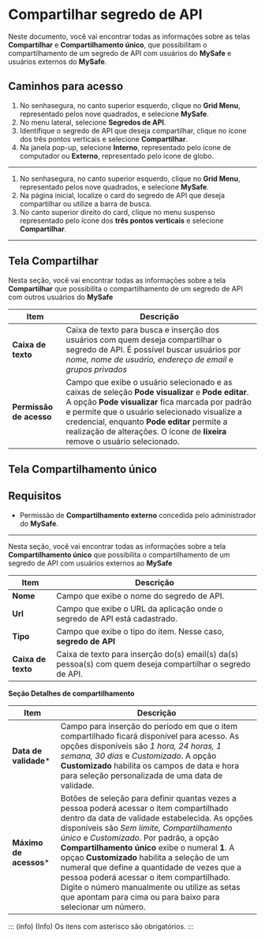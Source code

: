 # Compartilhar segredo de API

Neste documento, você vai encontrar todas as informações sobre as telas **Compartilhar** e **Compartilhamento único**, que possibilitam o compartilhamento de um segredo de API com usuários do **MySafe** e usuários externos do **MySafe**.

## Caminhos para acesso

1. No senhasegura, no canto superior esquerdo, clique no **Grid Menu**, representado pelos nove quadrados, e selecione **MySafe**.
2. No menu lateral, selecione **Segredos de API**. 
3. Identifique o segredo de API que deseja compartilhar, clique no ícone dos três pontos verticais e selecione **Compartilhar**.
4. Na janela pop-up, selecione **Interno**, representado pelo ícone de computador ou **Externo**, representado pelo ícone de globo.
---

1. No senhasegura, no canto superior esquerdo, clique no **Grid Menu**, representado pelos nove quadrados, e selecione **MySafe**.
2. Na página inicial, localize o card do segredo de API que deseja compartilhar ou utilize a barra de busca.
3. No canto superior direito do card, clique no menu suspenso representado pelo ícone dos **três pontos verticais** e selecione **Compartilhar**.

***
## Tela Compartilhar

Nesta seção, você vai encontrar todas as informações sobre a tela **Compartilhar** que possibilita o compartilhamento de um segredo de API com outros usuários do **MySafe**

| **Item** | **Descrição** |
| --- | --- |
| **Caixa de texto** | Caixa de texto para busca e inserção dos usuários com quem deseja compartilhar o segredo de API. É possível buscar usuários por *nome, nome de usuário, endereço de email* e *grupos privados* |
| **Permissão de acesso** | Campo que exibe o usuário selecionado e as caixas de seleção **Pode visualizar** e **Pode editar**. A opção **Pode visualizar** fica marcada por padrão e permite que o usuário selecionado visualize a credencial, enquanto **Pode editar** permite a realização de alterações. O ícone de **lixeira** remove o usuário selecionado.|


## Tela Compartilhamento único

## Requisitos 
* Permissão de **Compartilhamento externo** concedida pelo administrador do **MySafe**.
***

Nesta seção, você vai encontrar todas as informações sobre a tela **Compartilhamento único** que possibilita o compartilhamento de um segredo de API com usuários  externos ao **MySafe**


| **Item** | **Descrição** |
| --- | --- |
| **Nome** | Campo que exibe o nome do segredo de API. |
| **Url** | Campo que exibe o URL da aplicação onde o segredo de API está cadastrado.|
| **Tipo** | Campo que exibe o tipo do item. Nesse caso, **segredo de API**|
| **Caixa de texto** | Caixa de texto para inserção do(s) email(s) da(s) pessoa(s) com quem deseja compartilhar o segredo de API.|

**Seção Detalhes de compartilhamento**

| **Item** | **Descrição** |
| --- | --- |
| **Data de validade*** | Campo para inserção do período em que o item compartilhado ficará disponível para acesso. As opções disponíveis são *1 hora, 24 horas, 1 semana, 30 dias* e *Customizado*. A opção **Customizado** habilita os campos de data e hora para seleção personalizada de uma data de validade. |
| **Máximo de acessos*** | Botões de seleção para definir quantas vezes a pessoa poderá acessar o item compartilhado dentro da data de validade estabelecida. As opções disponíveis são *Sem limite, Compartilhamento único* e *Customizado*. Por padrão, a opção **Compartilhamento único** exibe o numeral **1**.  A opçao **Customizado** habilita a seleção de um numeral que define a quantidade de vezes que a pessoa poderá acessar o item compartilhado. Digite o número manualmente ou utilize as setas que apontam para cima ou para baixo para selecionar um número.


::: (info) (Info)
Os itens com asterisco são obrigatórios.
:::

